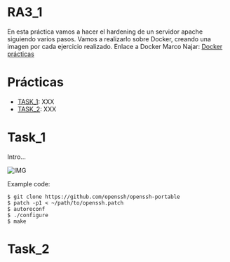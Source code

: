# RA3_1
En esta práctica vamos a hacer el hardening de un servidor apache siguiendo varios pasos. Vamos a realizarlo sobre Docker, creando una imagen por cada ejercicio realizado.
Enlace a Docker Marco Najar: [Docker prácticas](https://hub.docker.com/repository/docker/marnajcoz/practicas/general)

# Prácticas

* [TASK_1](#URL_TASK_1): XXX
* [TASK_2](#URL_TASK_2): XXX

# Task_1

Intro...

![IMG](URL_IMG)

Example code:

```
$ git clone https://github.com/openssh/openssh-portable
$ patch -p1 < ~/path/to/openssh.patch
$ autoreconf
$ ./configure
$ make
```

# Task_2
